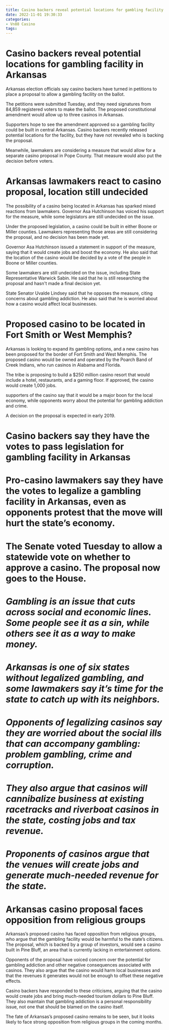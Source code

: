 ```yaml
---
title: Casino backers reveal potential locations for gambling facility in Arkansas
date: 2022-11-01 19:30:33
categories:
- Vn88 Casino
tags:
---
```



#  Casino backers reveal potential locations for gambling facility in Arkansas

Arkansas election officials say casino backers have turned in petitions to place a proposal to allow a gambling facility on the ballot.

The petitions were submitted Tuesday, and they need signatures from 84,859 registered voters to make the ballot. The proposed constitutional amendment would allow up to three casinos in Arkansas.

Supporters hope to see the amendment approved so a gambling facility could be built in central Arkansas. Casino backers recently released potential locations for the facility, but they have not revealed who is backing the proposal.

Meanwhile, lawmakers are considering a measure that would allow for a separate casino proposal in Pope County. That measure would also put the decision before voters.

#  Arkansas lawmakers react to casino proposal, location still undecided

The possibility of a casino being located in Arkansas has sparked mixed reactions from lawmakers. Governor Asa Hutchinson has voiced his support for the measure, while some legislators are still undecided on the issue.

Under the proposed legislation, a casino could be built in either Boone or Miller counties. Lawmakers representing those areas are still considering the proposal, and no decision has been made yet.

Governor Asa Hutchinson issued a statement in support of the measure, saying that it would create jobs and boost the economy. He also said that the location of the casino would be decided by a vote of the people in Boone or Miller counties.

Some lawmakers are still undecided on the issue, including State Representative Warwick Sabin. He said that he is still researching the proposal and hasn't made a final decision yet.

State Senator Uvalde Lindsey said that he opposes the measure, citing concerns about gambling addiction. He also said that he is worried about how a casino would affect local businesses.

#  Proposed casino to be located in Fort Smith or West Memphis?

Arkansas is looking to expand its gambling options, and a new casino has been proposed for the border of Fort Smith and West Memphis. The proposed casino would be owned and operated by the Poarch Band of Creek Indians, who run casinos in Alabama and Florida.

The tribe is proposing to build a $250 million casino resort that would include a hotel, restaurants, and a gaming floor. If approved, the casino would create 1,000 jobs.

 supporters of the casino say that it would be a major boon for the local economy, while opponents worry about the potential for gambling addiction and crime.

A decision on the proposal is expected in early 2019.

#  Casino backers say they have the votes to pass legislation for gambling facility in Arkansas

# Pro-casino lawmakers say they have the votes to legalize a gambling facility in Arkansas, even as opponents protest that the move will hurt the state’s economy.

# The Senate voted Tuesday to allow a statewide vote on whether to approve a casino. The proposal now goes to the House.

# *Gambling is an issue that cuts across social and economic lines. Some people see it as a sin, while others see it as a way to make money.*

# *Arkansas is one of six states without legalized gambling, and some lawmakers say it’s time for the state to catch up with its neighbors.*

# *Opponents of legalizing casinos say they are worried about the social ills that can accompany gambling: problem gambling, crime and corruption.*

# *They also argue that casinos will cannibalize business at existing racetracks and riverboat casinos in the state, costing jobs and tax revenue.*

# *Proponents of casinos argue that the venues will create jobs and generate much-needed revenue for the state.*

#  Arkansas casino proposal faces opposition from religious groups

Arkansas’s proposed casino has faced opposition from religious groups, who argue that the gambling facility would be harmful to the state’s citizens. The proposal, which is backed by a group of investors, would see a casino built in Pine Bluff, an area that is currently lacking in entertainment options.

Opponents of the proposal have voiced concern over the potential for gambling addiction and other negative consequences associated with casinos. They also argue that the casino would harm local businesses and that the revenues it generates would not be enough to offset these negative effects.

Casino backers have responded to these criticisms, arguing that the casino would create jobs and bring much-needed tourism dollars to Pine Bluff. They also maintain that gambling addiction is a personal responsibility issue, not one that should be blamed on the casino itself.

The fate of Arkansas’s proposed casino remains to be seen, but it looks likely to face strong opposition from religious groups in the coming months.